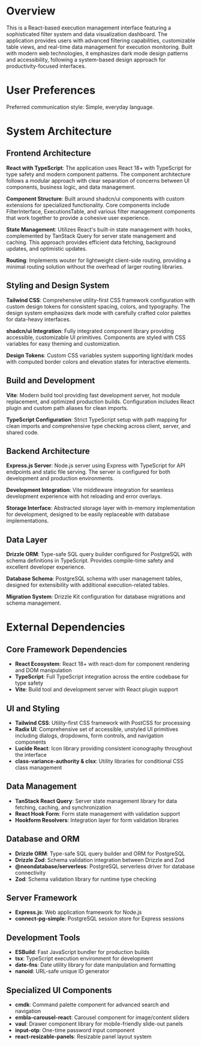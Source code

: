 # Overview

This is a React-based execution management interface featuring a sophisticated filter system and data visualization dashboard. The application provides users with advanced filtering capabilities, customizable table views, and real-time data management for execution monitoring. Built with modern web technologies, it emphasizes dark mode design patterns and accessibility, following a system-based design approach for productivity-focused interfaces.

# User Preferences

Preferred communication style: Simple, everyday language.

# System Architecture

## Frontend Architecture

**React with TypeScript**: The application uses React 18+ with TypeScript for type safety and modern component patterns. The component architecture follows a modular approach with clear separation of concerns between UI components, business logic, and data management.

**Component Structure**: Built around shadcn/ui components with custom extensions for specialized functionality. Core components include FilterInterface, ExecutionsTable, and various filter management components that work together to provide a cohesive user experience.

**State Management**: Utilizes React's built-in state management with hooks, complemented by TanStack Query for server state management and caching. This approach provides efficient data fetching, background updates, and optimistic updates.

**Routing**: Implements wouter for lightweight client-side routing, providing a minimal routing solution without the overhead of larger routing libraries.

## Styling and Design System

**Tailwind CSS**: Comprehensive utility-first CSS framework configuration with custom design tokens for consistent spacing, colors, and typography. The design system emphasizes dark mode with carefully crafted color palettes for data-heavy interfaces.

**shadcn/ui Integration**: Fully integrated component library providing accessible, customizable UI primitives. Components are styled with CSS variables for easy theming and customization.

**Design Tokens**: Custom CSS variables system supporting light/dark modes with computed border colors and elevation states for interactive elements.

## Build and Development

**Vite**: Modern build tool providing fast development server, hot module replacement, and optimized production builds. Configuration includes React plugin and custom path aliases for clean imports.

**TypeScript Configuration**: Strict TypeScript setup with path mapping for clean imports and comprehensive type checking across client, server, and shared code.

## Backend Architecture

**Express.js Server**: Node.js server using Express with TypeScript for API endpoints and static file serving. The server is configured for both development and production environments.

**Development Integration**: Vite middleware integration for seamless development experience with hot reloading and error overlays.

**Storage Interface**: Abstracted storage layer with in-memory implementation for development, designed to be easily replaceable with database implementations.

## Data Layer

**Drizzle ORM**: Type-safe SQL query builder configured for PostgreSQL with schema definitions in TypeScript. Provides compile-time safety and excellent developer experience.

**Database Schema**: PostgreSQL schema with user management tables, designed for extensibility with additional execution-related tables.

**Migration System**: Drizzle Kit configuration for database migrations and schema management.

# External Dependencies

## Core Framework Dependencies

- **React Ecosystem**: React 18+ with react-dom for component rendering and DOM manipulation
- **TypeScript**: Full TypeScript integration across the entire codebase for type safety
- **Vite**: Build tool and development server with React plugin support

## UI and Styling

- **Tailwind CSS**: Utility-first CSS framework with PostCSS for processing
- **Radix UI**: Comprehensive set of accessible, unstyled UI primitives including dialogs, dropdowns, form controls, and navigation components
- **Lucide React**: Icon library providing consistent iconography throughout the interface
- **class-variance-authority & clsx**: Utility libraries for conditional CSS class management

## Data Management

- **TanStack React Query**: Server state management library for data fetching, caching, and synchronization
- **React Hook Form**: Form state management with validation support
- **Hookform Resolvers**: Integration layer for form validation libraries

## Database and ORM

- **Drizzle ORM**: Type-safe SQL query builder and ORM for PostgreSQL
- **Drizzle Zod**: Schema validation integration between Drizzle and Zod
- **@neondatabase/serverless**: PostgreSQL serverless driver for database connectivity
- **Zod**: Schema validation library for runtime type checking

## Server Framework

- **Express.js**: Web application framework for Node.js
- **connect-pg-simple**: PostgreSQL session store for Express sessions

## Development Tools

- **ESBuild**: Fast JavaScript bundler for production builds
- **tsx**: TypeScript execution environment for development
- **date-fns**: Date utility library for date manipulation and formatting
- **nanoid**: URL-safe unique ID generator

## Specialized UI Components

- **cmdk**: Command palette component for advanced search and navigation
- **embla-carousel-react**: Carousel component for image/content sliders
- **vaul**: Drawer component library for mobile-friendly slide-out panels
- **input-otp**: One-time password input component
- **react-resizable-panels**: Resizable panel layout system